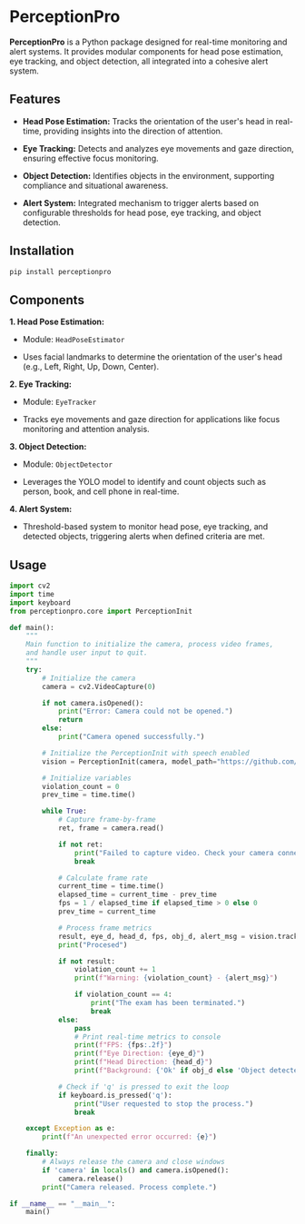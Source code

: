 # PerceptionPro

**PerceptionPro** is a Python package designed for real-time monitoring and alert systems. It provides modular components for head pose estimation, eye tracking, and object detection, all integrated into a cohesive alert system.

## Features
* **Head Pose Estimation:** Tracks the orientation of the user's head in real-time, providing insights into the direction of attention.

* **Eye Tracking:** Detects and analyzes eye movements and gaze direction, ensuring effective focus monitoring.

* **Object Detection:** Identifies objects in the environment, supporting compliance and situational awareness.

* **Alert System:** Integrated mechanism to trigger alerts based on configurable thresholds for head pose, eye tracking, and object detection.


## Installation

```bash
pip install perceptionpro
```

## Components

**1. Head Pose Estimation:**

* Module: `HeadPoseEstimator`

* Uses facial landmarks to determine the orientation of the user's head (e.g., Left, Right, Up, Down, Center).

**2. Eye Tracking:**

* Module: `EyeTracker`

* Tracks eye movements and gaze direction for applications like focus monitoring and attention analysis.

**3. Object Detection:**

* Module: `ObjectDetector`

* Leverages the YOLO model to identify and count objects such as person, book, and cell phone in real-time.

**4. Alert System:**

* Threshold-based system to monitor head pose, eye tracking, and detected objects, triggering alerts when defined criteria are met.

## Usage
```python
import cv2
import time
import keyboard 
from perceptionpro.core import PerceptionInit

def main():
    """
    Main function to initialize the camera, process video frames,
    and handle user input to quit.
    """
    try:
        # Initialize the camera
        camera = cv2.VideoCapture(0)

        if not camera.isOpened():
            print("Error: Camera could not be opened.")
            return
        else:
            print("Camera opened successfully.")

        # Initialize the PerceptionInit with speech enabled
        vision = PerceptionInit(camera, model_path="https://github.com/UmarBalak/ProctorVision/raw/refs/heads/main/yolov8s.pt")

        # Initialize variables
        violation_count = 0
        prev_time = time.time()

        while True:
            # Capture frame-by-frame
            ret, frame = camera.read()

            if not ret:
                print("Failed to capture video. Check your camera connection.")
                break

            # Calculate frame rate
            current_time = time.time()
            elapsed_time = current_time - prev_time
            fps = 1 / elapsed_time if elapsed_time > 0 else 0
            prev_time = current_time

            # Process frame metrics
            result, eye_d, head_d, fps, obj_d, alert_msg = vision.track()
            print("Procesed")

            if not result:
                violation_count += 1
                print(f"Warning: {violation_count} - {alert_msg}")

                if violation_count == 4:
                    print("The exam has been terminated.")
                    break
            else:
                pass
                # Print real-time metrics to console
                print(f"FPS: {fps:.2f}")
                print(f"Eye Direction: {eye_d}")
                print(f"Head Direction: {head_d}")
                print(f"Background: {'Ok' if obj_d else 'Object detected'}")

            # Check if 'q' is pressed to exit the loop
            if keyboard.is_pressed('q'):
                print("User requested to stop the process.")
                break

    except Exception as e:
        print(f"An unexpected error occurred: {e}")

    finally:
        # Always release the camera and close windows
        if 'camera' in locals() and camera.isOpened():
            camera.release()
        print("Camera released. Process complete.")

if __name__ == "__main__":
    main()

```